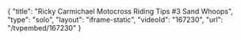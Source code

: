 {
    "title": "Ricky Carmichael Motocross Riding Tips #3 Sand Whoops",
    "type": "solo",
    "layout": "iframe-static",
    "videoId": "167230",
    "url": "\/tvpembed\/167230"
}